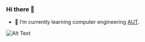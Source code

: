 ### Hi there 👋



- 🌱 I’m currently learning  computer engineering [AUT](https://https://aut.ac.ir).
<!--
**taghad/taghad** is a ✨ _special_ ✨ repository because its `README.md` (this file) appears on your GitHub profile.


- 🔭 I’m currently working on Meghyas
- 👯 I’m looking to collaborate on ...
- 🤔 I’m looking for help with ...
- 💬 Ask me about ...
- 📫 How to reach me: ...
- 😄 Pronouns: ...
- ⚡ Fun fact: ...
-->
![Alt Text](https://media.giphy.com/media/wvQIqJyNBOCjK/giphy.gif)
